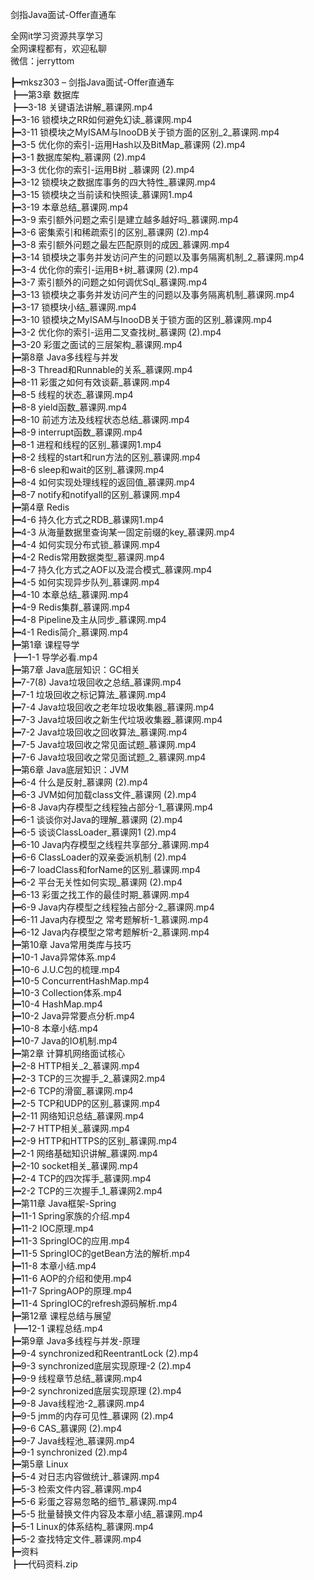 剑指Java面试-Offer直通车

全网it学习资源共享学习<br>全网课程都有，欢迎私聊<br>微信：jerryttom<br>

┣━mksz303 – 剑指Java面试-Offer直通车<br> ┣━第3章 数据库<br> ┣━3-18 关键语法讲解_慕课网.mp4<br> ┣━3-16 锁模块之RR如何避免幻读_慕课网.mp4<br> ┣━3-11 锁模块之MyISAM与InooDB关于锁方面的区别_2_慕课网.mp4<br> ┣━3-5 优化你的索引-运用Hash以及BitMap_慕课网 (2).mp4<br> ┣━3-1 数据库架构_慕课网 (2).mp4<br> ┣━3-3 优化你的索引-运用B树 _慕课网 (2).mp4<br> ┣━3-12 锁模块之数据库事务的四大特性_慕课网.mp4<br> ┣━3-15 锁模块之当前读和快照读_慕课网1.mp4<br> ┣━3-19 本章总结_慕课网.mp4<br> ┣━3-9 索引额外问题之索引是建立越多越好吗_慕课网.mp4<br> ┣━3-6 密集索引和稀疏索引的区别_慕课网 (2).mp4<br> ┣━3-8 索引额外问题之最左匹配原则的成因_慕课网.mp4<br> ┣━3-14 锁模块之事务并发访问产生的问题以及事务隔离机制_2_慕课网.mp4<br> ┣━3-4 优化你的索引-运用B+树_慕课网 (2).mp4<br> ┣━3-7 索引额外的问题之如何调优Sql_慕课网.mp4<br> ┣━3-13 锁模块之事务并发访问产生的问题以及事务隔离机制_慕课网.mp4<br> ┣━3-17 锁模块小结_慕课网.mp4<br> ┣━3-10 锁模块之MyISAM与InooDB关于锁方面的区别_慕课网.mp4<br> ┣━3-2 优化你的索引-运用二叉查找树_慕课网 (2).mp4<br> ┣━3-20 彩蛋之面试的三层架构_慕课网.mp4<br> ┣━第8章 Java多线程与并发<br> ┣━8-3 Thread和Runnable的关系_慕课网.mp4<br> ┣━8-11 彩蛋之如何有效谈薪_慕课网.mp4<br> ┣━8-5 线程的状态_慕课网.mp4<br> ┣━8-8 yield函数_慕课网.mp4<br> ┣━8-10 前述方法及线程状态总结_慕课网.mp4<br> ┣━8-9 interrupt函数_慕课网.mp4<br> ┣━8-1 进程和线程的区别_慕课网1.mp4<br> ┣━8-2 线程的start和run方法的区别_慕课网.mp4<br> ┣━8-6 sleep和wait的区别_慕课网.mp4<br> ┣━8-4 如何实现处理线程的返回值_慕课网.mp4<br> ┣━8-7 notify和notifyall的区别_慕课网.mp4<br> ┣━第4章 Redis<br> ┣━4-6 持久化方式之RDB_慕课网1.mp4<br> ┣━4-3 从海量数据里查询某一固定前缀的key_慕课网.mp4<br> ┣━4-4 如何实现分布式锁_慕课网.mp4<br> ┣━4-2 Redis常用数据类型_慕课网.mp4<br> ┣━4-7 持久化方式之AOF以及混合模式_慕课网.mp4<br> ┣━4-5 如何实现异步队列_慕课网.mp4<br> ┣━4-10 本章总结_慕课网.mp4<br> ┣━4-9 Redis集群_慕课网.mp4<br> ┣━4-8 Pipeline及主从同步_慕课网.mp4<br> ┣━4-1 Redis简介_慕课网.mp4<br> ┣━第1章 课程导学<br> ┣━1-1 导学必看.mp4<br> ┣━第7章 Java底层知识：GC相关<br> ┣━7-7(8) Java垃圾回收之总结_慕课网.mp4<br> ┣━7-1 垃圾回收之标记算法_慕课网.mp4<br> ┣━7-4 Java垃圾回收之老年垃圾收集器_慕课网.mp4<br> ┣━7-3 Java垃圾回收之新生代垃圾收集器_慕课网.mp4<br> ┣━7-2 Java垃圾回收之回收算法_慕课网.mp4<br> ┣━7-5 Java垃圾回收之常见面试题_慕课网.mp4<br> ┣━7-6 Java垃圾回收之常见面试题_2_慕课网.mp4<br> ┣━第6章 Java底层知识：JVM<br> ┣━6-4 什么是反射_慕课网 (2).mp4<br> ┣━6-3 JVM如何加载class文件_慕课网 (2).mp4<br> ┣━6-8 Java内存模型之线程独占部分-1_慕课网.mp4<br> ┣━6-1 谈谈你对Java的理解_慕课网 (2).mp4<br> ┣━6-5 谈谈ClassLoader_慕课网1 (2).mp4<br> ┣━6-10 Java内存模型之线程共享部分_慕课网.mp4<br> ┣━6-6 ClassLoader的双亲委派机制 (2).mp4<br> ┣━6-7 loadClass和forName的区别_慕课网.mp4<br> ┣━6-2 平台无关性如何实现_慕课网 (2).mp4<br> ┣━6-13 彩蛋之找工作的最佳时期_慕课网.mp4<br> ┣━6-9 Java内存模型之线程独占部分-2_慕课网.mp4<br> ┣━6-11 Java内存模型之 常考题解析-1_慕课网.mp4<br> ┣━6-12 Java内存模型之常考题解析-2_慕课网.mp4<br> ┣━第10章 Java常用类库与技巧<br> ┣━10-1 Java异常体系.mp4<br> ┣━10-6 J.U.C包的梳理.mp4<br> ┣━10-5 ConcurrentHashMap.mp4<br> ┣━10-3 Collection体系.mp4<br> ┣━10-4 HashMap.mp4<br> ┣━10-2 Java异常要点分析.mp4<br> ┣━10-8 本章小结.mp4<br> ┣━10-7 Java的IO机制.mp4<br> ┣━第2章 计算机网络面试核心<br> ┣━2-8 HTTP相关_2_慕课网.mp4<br> ┣━2-3 TCP的三次握手_2_慕课网2.mp4<br> ┣━2-6 TCP的滑窗_慕课网.mp4<br> ┣━2-5 TCP和UDP的区别_慕课网.mp4<br> ┣━2-11 网络知识总结_慕课网.mp4<br> ┣━2-7 HTTP相关_慕课网.mp4<br> ┣━2-9 HTTP和HTTPS的区别_慕课网.mp4<br> ┣━2-1 网络基础知识讲解_慕课网.mp4<br> ┣━2-10 socket相关_慕课网.mp4<br> ┣━2-4 TCP的四次挥手_慕课网.mp4<br> ┣━2-2 TCP的三次握手_1_慕课网2.mp4<br> ┣━第11章 Java框架-Spring<br> ┣━11-1 Spring家族的介绍.mp4<br> ┣━11-2 IOC原理.mp4<br> ┣━11-3 SpringIOC的应用.mp4<br> ┣━11-5 SpringIOC的getBean方法的解析.mp4<br> ┣━11-8 本章小结.mp4<br> ┣━11-6 AOP的介绍和使用.mp4<br> ┣━11-7 SpringAOP的原理.mp4<br> ┣━11-4 SpringIOC的refresh源码解析.mp4<br> ┣━第12章 课程总结与展望<br> ┣━12-1 课程总结.mp4<br> ┣━第9章 Java多线程与并发-原理<br> ┣━9-4 synchronized和ReentrantLock (2).mp4<br> ┣━9-3 synchronized底层实现原理-2 (2).mp4<br> ┣━9-9 线程章节总结_慕课网.mp4<br> ┣━9-2 synchronized底层实现原理 (2).mp4<br> ┣━9-8 Java线程池-2_慕课网.mp4<br> ┣━9-5 jmm的内存可见性_慕课网 (2).mp4<br> ┣━9-6 CAS_慕课网 (2).mp4<br> ┣━9-7 Java线程池_慕课网.mp4<br> ┣━9-1 synchronized (2).mp4<br> ┣━第5章 Linux<br> ┣━5-4 对日志内容做统计_慕课网.mp4<br> ┣━5-3 检索文件内容_慕课网.mp4<br> ┣━5-6 彩蛋之容易忽略的细节_慕课网.mp4<br> ┣━5-5 批量替换文件内容及本章小结_慕课网.mp4<br> ┣━5-1 Linux的体系结构_慕课网.mp4<br> ┣━5-2 查找特定文件_慕课网.mp4<br> ┣━资料<br> ┣━代码资料.zip